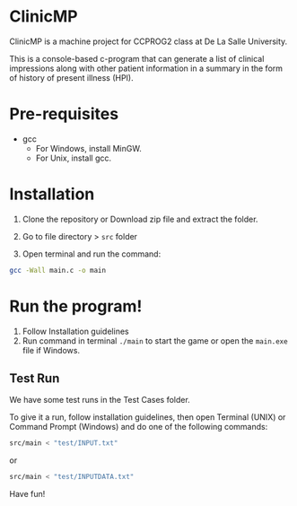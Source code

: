 # ClinicMP
ClinicMP is a machine project for CCPROG2 class at De La Salle University.

This is a console-based c-program that can generate a list of clinical impressions along with other patient information in a summary in the form of history of present illness (HPI).

# Pre-requisites
- gcc
    - For Windows, install MinGW.
    - For Unix, install gcc.

# Installation
1. Clone the repository or Download zip file and extract the folder.

2. Go to file directory > `src` folder

3. Open terminal and run the command:
```bash
gcc -Wall main.c -o main
```

# Run the program!
1. Follow Installation guidelines
2. Run command in terminal `./main` to start the game or open the `main.exe` file if Windows.

## Test Run
We have some test runs in the Test Cases folder.

To give it a run, follow installation guidelines, then open Terminal (UNIX) or Command Prompt (Windows) and do one of the following commands:

```bash
src/main < "test/INPUT.txt"
```
or
```bash
src/main < "test/INPUTDATA.txt"
```


Have fun!
